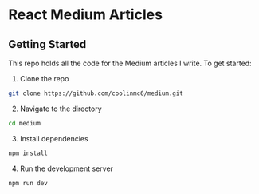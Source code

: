 # React Medium Articles

## Getting Started
This repo holds all the code for the Medium articles I write. To get started:

1. Clone the repo
```bash
git clone https://github.com/coolinmc6/medium.git
```

2. Navigate to the directory
```bash
cd medium
```

3. Install dependencies
```bash
npm install
```

4. Run the development server
```bash
npm run dev
```



